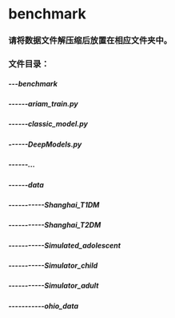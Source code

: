 # benchmark
### 请将数据文件解压缩后放置在相应文件夹中。
### 文件目录：
##### ---benchmark
##### ------ariam_train.py
##### ------classic_model.py
##### ------DeepModels.py
##### ------...
##### ------data
##### -----------Shanghai_T1DM
##### -----------Shanghai_T2DM
##### -----------Simulated_adolescent
##### -----------Simulator_child
##### -----------Simulator_adult
##### -----------ohio_data

